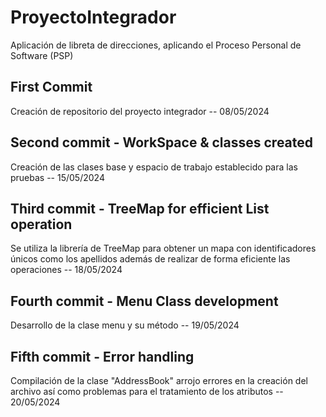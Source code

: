 # ProyectoIntegrador
Aplicación de libreta de direcciones, aplicando el Proceso Personal de Software (PSP)

## First Commit
Creación de repositorio del proyecto integrador -- 08/05/2024

## Second commit - WorkSpace & classes created
Creación de las clases base y espacio de trabajo establecido para las pruebas -- 15/05/2024

## Third commit - TreeMap for efficient List operation
Se utiliza la librería de TreeMap para obtener un mapa con identificadores únicos
como los apellidos además de realizar de forma eficiente las operaciones -- 18/05/2024

## Fourth commit - Menu Class development
Desarrollo de la clase menu y su método -- 19/05/2024

## Fifth commit - Error handling
Compilación de la clase "AddressBook" arrojo errores en la creación del archivo así como
problemas para el tratamiento de los atributos -- 20/05/2024